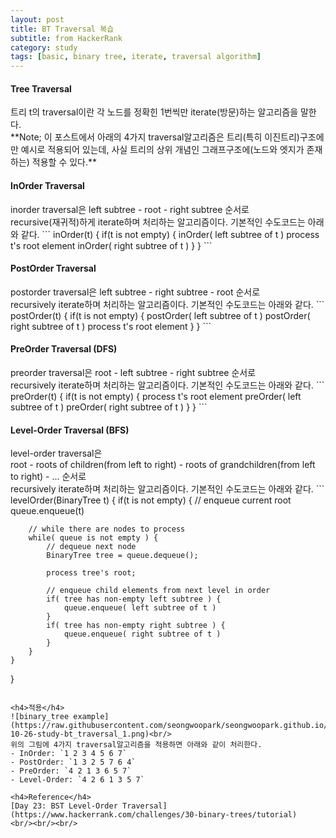 ```yaml
---
layout: post
title: BT Traversal 복습
subtitle: from HackerRank
category: study
tags: [basic, binary tree, iterate, traversal algorithm]
---
```

<h4>Tree Traversal</h4>
트리 t의 traversal이란 각 노드를 정확힌 1번씩만 iterate(방문)하는 알고리즘을 말한다.<br/>
**Note; 이 포스트에서 아래의 4가지 traversal알고리즘은 트리(특히 이진트리)구조에만 예시로 적용되어 있는데, 사실 트리의 상위 개념인 그래프구조에(노드와 엣지가 존재하는) 적용할 수 있다.**

<h4>InOrder Traversal</h4>
inorder traversal은 left subtree - root - right subtree 순서로<br/>
recursive(재귀적)하게 iterate하며 처리하는 알고리즘이다. 기본적인 수도코드는 아래와 같다.
```
inOrder(t) {
    if(t is not empty) {
        inOrder( left subtree of t )
        process t's root element
        inOrder( right subtree of t )
    } 
} 
```

<h4>PostOrder Traversal</h4>
postorder traversal은 left subtree - right subtree - root 순서로<br/>
recursively iterate하며 처리하는 알고리즘이다. 기본적인 수도코드는 아래와 같다.
```
postOrder(t) {
    if(t is not empty) {
        postOrder( left subtree of t )
        postOrder( right subtree of t )
        process t's root element
    } 
} 
```

<h4>PreOrder Traversal (DFS)</h4>
preorder traversal은 root - left subtree - right subtree 순서로<br/>
recursively iterate하며 처리하는 알고리즘이다. 기본적인 수도코드는 아래와 같다.
```
preOrder(t) {
    if(t is not empty) {
        process t's root element
        preOrder( left subtree of t )
        preOrder( right subtree of t )
    } 
}
```

<h4>Level-Order Traversal (BFS)</h4>
level-order traversal은<br/>
root - roots of children(from left to right) - roots of grandchildren(from left to right) - ... 순서로<br/>
recursively iterate하며 처리하는 알고리즘이다. 기본적인 수도코드는 아래와 같다.
```
levelOrder(BinaryTree t) {
    if(t is not empty) {
        // enqueue current root
        queue.enqueue(t)
        
        // while there are nodes to process
        while( queue is not empty ) {
            // dequeue next node
            BinaryTree tree = queue.dequeue();
            
            process tree's root;
            
            // enqueue child elements from next level in order
            if( tree has non-empty left subtree ) {
                queue.enqueue( left subtree of t )
            }
            if( tree has non-empty right subtree ) {
                queue.enqueue( right subtree of t )
            }
        }
    } 
} 
```

<h4>적용</h4>
![binary_tree example](https://raw.githubusercontent.com/seongwoopark/seongwoopark.github.io/master/media/2017-10-26-study-bt_traversal_1.png)<br/>
위의 그림에 4가지 traversal알고리즘을 적용하면 아래와 같이 처리한다.
- InOrder: `1 2 3 4 5 6 7`
- PostOrder: `1 3 2 5 7 6 4`
- PreOrder: `4 2 1 3 6 5 7`
- Level-Order: `4 2 6 1 3 5 7`

<h4>Reference</h4>
[Day 23: BST Level-Order Traversal](https://www.hackerrank.com/challenges/30-binary-trees/tutorial)
<br/><br/><br/>